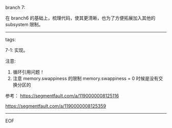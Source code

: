 branch 7:

在 branch6 的基础上，梳理代码，使其更清晰，也为了方便拓展加入其他的 subsystem 限制。

---

tags:

7-1:
实现。

注意:

1. 循环引用问题！
2. 注意 memory.swappiness 的限制
    memory.swappiness = 0 时候是没有交换分区的
    
参考：
https://segmentfault.com/a/1190000008125116

https://segmentfault.com/a/1190000008125359

---

EOF
